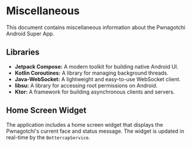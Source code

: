 # Miscellaneous

This document contains miscellaneous information about the Pwnagotchi Android Super App.

## Libraries

*   **Jetpack Compose:** A modern toolkit for building native Android UI.
*   **Kotlin Coroutines:** A library for managing background threads.
*   **Java-WebSocket:** A lightweight and easy-to-use WebSocket client.
*   **libsu:** A library for accessing root permissions on Android.
*   **Ktor:** A framework for building asynchronous clients and servers.

## Home Screen Widget

The application includes a home screen widget that displays the Pwnagotchi's current face and status message. The widget is updated in real-time by the `BettercapService`.
